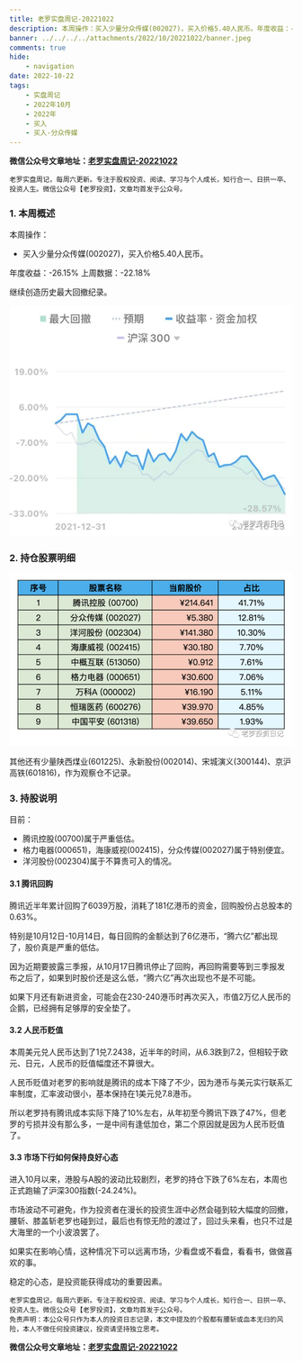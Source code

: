 ```yaml
---
title: 老罗实盘周记-20221022
description: 本周操作：买入少量分众传媒(002027)，买入价格5.40人民币。年度收益：-26.15%，上周数据：-22.18%。继续创造历史最大回撤纪录。其他还有少量陕西煤业(601225)、永新股份(002014)、宋城演义(300144)、京沪高铁(601816)，作为观察仓不记录。目前：腾讯控股(00700)属于严重低估。格力电器(000651)，海康威视(002415)，分众传媒(002027)属于特别便宜。洋河股份(002304)属于不算贵可入的情况。
banner: ../../../../attachments/2022/10/20221022/banner.jpeg
comments: true
hide:
    - navigation
date: 2022-10-22
tags:
    - 实盘周记
    - 2022年10月
    - 2022年
    - 买入
    - 买入-分众传媒
---
```


__微信公众号文章地址：[老罗实盘周记-20221022](https://mp.weixin.qq.com/s/ZyDQ0KmPpgG_542IL-RN5A)__

```
老罗实盘周记，每周六更新。专注于股权投资、阅读、学习与个人成长，知行合一、日拱一卒、投资人生。微信公众号【老罗投资】，文章均首发于公众号。
```

### 1. 本周概述

本周操作：

+ 买入少量分众传媒(002027)，买入价格5.40人民币。

年度收益：<span class="green">-26.15%</span>
上周数据：<span class="green">-22.18%</span>

继续创造历史最大回撤纪录。

![收益率](../../../attachments/2022/10/20221022/1.jpeg)

### 2. 持仓股票明细

![持仓股票明细 (港股已换算为人民币)](../../../attachments/2022/10/20221022/2.png)

其他还有少量陕西煤业(601225)、永新股份(002014)、宋城演义(300144)、京沪高铁(601816)，作为观察仓不记录。

### 3. 持股说明

目前：

+ 腾讯控股(00700)属于严重低估。
+ 格力电器(000651)，海康威视(002415)，分众传媒(002027)属于特别便宜。
+ 洋河股份(002304)属于不算贵可入的情况。

#### 3.1 腾讯回购

腾讯近半年累计回购了6039万股，消耗了181亿港币的资金，回购股份占总股本的0.63%。

特别是10月12日-10月14日，每日回购的金额达到了6亿港币，“腾六亿”都出现了，股价真是严重的低估。

因为近期要披露三季报，从10月17日腾讯停止了回购，再回购需要等到三季报发布之后了，如果到时股价还是这么低，“腾六亿”再次出现也不是不可能。

如果下月还有新进资金，可能会在230-240港币时再次买入，市值2万亿人民币的企鹅，已经拥有足够厚的安全垫了。

#### 3.2 人民币贬值

本周美元兑人民币达到了1兑7.2438，近半年的时间，从6.3跌到7.2，但相较于欧元、日元，人民币的贬值幅度还不算很大。

人民币贬值对老罗的影响就是腾讯的成本下降了不少，因为港币与美元实行联系汇率制度，汇率波动很小，基本保持在1美元兑7.8港币。

所以老罗持有腾讯成本实际下降了10%左右，从年初至今腾讯下跌了47%，但老罗的亏损并没有那么多，一是中间有逢低加仓，第二个原因就是因为人民币贬值了。

#### 3.3 市场下行如何保持良好心态

进入10月以来，港股与A股的波动比较剧烈，老罗的持仓下跌了6%左右，本周也正式跑输了沪深300指数(-24.24%)。

市场波动不可避免，作为投资者在漫长的投资生涯中必然会碰到较大幅度的回撤，腰斩、膝盖斩老罗也碰到过，最后也有惊无险的渡过了，回过头来看，也只不过是大海里的一个小波浪罢了。

如果实在影响心情，这种情况下可以远离市场，少看盘或不看盘，看看书，做做喜欢的事。

稳定的心态，是投资能获得成功的重要因素。

```
老罗实盘周记，每周六更新。专注于股权投资、阅读、学习与个人成长，知行合一、日拱一卒、投资人生。微信公众号【老罗投资】，文章均首发于公众号。
免责声明：本公众号只作为本人的投资日志记录，本文中提及的个股都有腰斩或血本无归的风险，本人不做任何投资建议，投资请坚持独立思考。
```

__微信公众号文章地址：[老罗实盘周记-20221022](https://mp.weixin.qq.com/s/ZyDQ0KmPpgG_542IL-RN5A)__